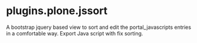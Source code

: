 plugins.plone.jssort
=====================

A bootstrap jquery based view to sort and edit the portal_javascripts entries in a comfortable way.
Export Java script with fix sorting.
